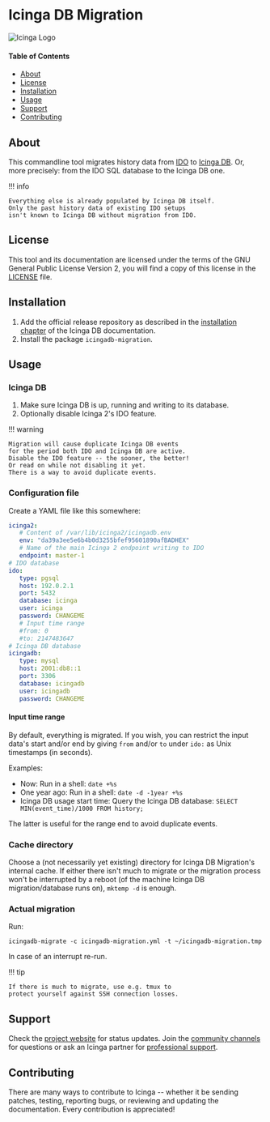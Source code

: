 # Icinga DB Migration

![Icinga Logo]

#### Table of Contents

- [About](#about)
- [License](#license)
- [Installation](#installation)
- [Usage](#usage)
- [Support](#support)
- [Contributing](#contributing)

## About

This commandline tool migrates history data from [IDO] to [Icinga DB].
Or, more precisely: from the IDO SQL database to the Icinga DB one.

!!! info

    Everything else is already populated by Icinga DB itself.
    Only the past history data of existing IDO setups
    isn't known to Icinga DB without migration from IDO.

## License

This tool and its documentation are licensed under the terms
of the GNU General Public License Version 2,
you will find a copy of this license in the [LICENSE] file.

## Installation

1. Add the official release repository as described
   in the [installation chapter] of the Icinga DB documentation.
2. Install the package `icingadb-migration`.

## Usage

### Icinga DB

1. Make sure Icinga DB is up, running and writing to its database.
2. Optionally disable Icinga 2's IDO feature.

!!! warning

    Migration will cause duplicate Icinga DB events
    for the period both IDO and Icinga DB are active.
    Disable the IDO feature -- the sooner, the better!
    Or read on while not disabling it yet.
    There is a way to avoid duplicate events.

### Configuration file

Create a YAML file like this somewhere:

```yaml
icinga2:
   # Content of /var/lib/icinga2/icingadb.env
   env: "da39a3ee5e6b4b0d3255bfef95601890afBADHEX"
   # Name of the main Icinga 2 endpoint writing to IDO
   endpoint: master-1
# IDO database
ido:
   type: pgsql
   host: 192.0.2.1
   port: 5432
   database: icinga
   user: icinga
   password: CHANGEME
   # Input time range
   #from: 0
   #to: 2147483647
# Icinga DB database
icingadb:
   type: mysql
   host: 2001:db8::1
   port: 3306
   database: icingadb
   user: icingadb
   password: CHANGEME
```

#### Input time range

By default, everything is migrated. If you wish, you can restrict the input
data's start and/or end by giving `from` and/or `to` under `ido:` as Unix
timestamps (in seconds).

Examples:

* Now: Run in a shell: `date +%s`
* One year ago: Run in a shell: `date -d -1year +%s`
* Icinga DB usage start time: Query the Icinga DB database:
  `SELECT MIN(event_time)/1000 FROM history;`

The latter is useful for the range end to avoid duplicate events.

### Cache directory

Choose a (not necessarily yet existing) directory for Icinga DB Migration's
internal cache. If either there isn't much to migrate or the migration
process won't be interrupted by a reboot (of the machine
Icinga DB migration/database runs on), `mktemp -d` is enough.

### Actual migration

Run:

```shell
icingadb-migrate -c icingadb-migration.yml -t ~/icingadb-migration.tmp
```

In case of an interrupt re-run.

!!! tip

    If there is much to migrate, use e.g. tmux to
    protect yourself against SSH connection losses.

## Support

Check the [project website] for status updates. Join the [community channels]
for questions or ask an Icinga partner for [professional support].

## Contributing

There are many ways to contribute to Icinga -- whether it be sending patches,
testing, reporting bugs, or reviewing and updating the documentation. Every
contribution is appreciated!


[Icinga Logo]: https://icinga.com/wp-content/uploads/2014/06/icinga_logo.png
[IDO]: https://icinga.com/docs/icinga-2/latest/doc/14-features/#ido-database-db-ido
[Icinga DB]: https://icinga.com/docs/icinga-db/latest/doc/01-About/
[LICENSE]: ./LICENSE
[installation chapter]: https://icinga.com/docs/icingadb/latest/doc/02-Installation/
[project website]: https://icinga.com
[community channels]: https://icinga.com/community/
[professional support]: https://icinga.com/support/
